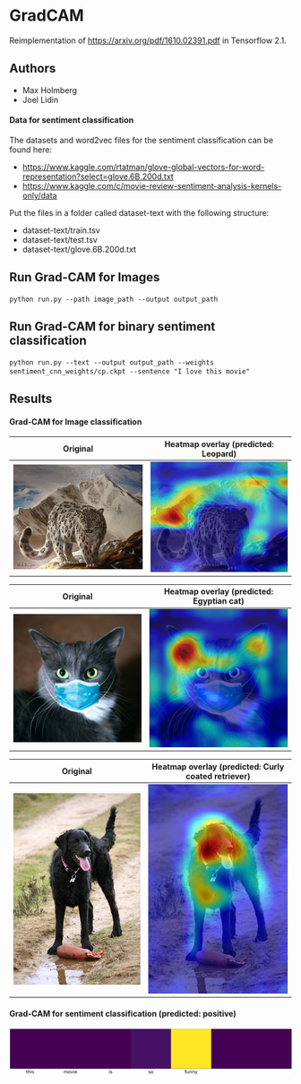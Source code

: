 # GradCAM 
Reimplementation of https://arxiv.org/pdf/1610.02391.pdf in Tensorflow 2.1.

## Authors
* Max Holmberg
* Joel Lidin

#### Data for sentiment classification
The datasets and word2vec files for the sentiment classification can be found here:
* https://www.kaggle.com/rtatman/glove-global-vectors-for-word-representation?select=glove.6B.200d.txt
* https://www.kaggle.com/c/movie-review-sentiment-analysis-kernels-only/data

Put the files in a folder called dataset-text with the following structure:
* dataset-text/train.tsv
* dataset-text/test.tsv
* dataset-text/glove.6B.200d.txt

## Run Grad-CAM for Images
```
python run.py --path image_path --output output_path
```
## Run Grad-CAM for binary sentiment classification
```
python run.py --text --output output_path --weights sentiment_cnn_weights/cp.ckpt --sentence "I love this movie"
```



## Results
#### Grad-CAM for Image classification
Original                   |  Heatmap overlay (predicted: Leopard)
:-------------------------:|:-------------------------:
![](images/leopard.JPEG)   |  ![](results/leopard.png)

Original                  |  Heatmap overlay (predicted: Egyptian cat)
:-------------------------:|:-------------------------:
![](images/cat.jpg)   |  ![](results/cat.png)

Original                  |  Heatmap overlay (predicted: Curly coated retriever)
:-------------------------:|:-------------------------:
![](images/dog.JPEG)   |  ![](results/dog.png)

#### Grad-CAM for sentiment classification (predicted: positive)
![](results/text.png)
